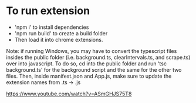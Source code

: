 # To run extension

- 'npm i' to install dependencies
- 'npm run build' to create a build folder
- Then load it into chrome extensions.

Note: if running Windows, you may have to convert the typescript files insides the public folder (i.e. background.ts, clearIntervals.ts, and scrape.ts) over into javascript. To do so,
cd into the public folder and run 'tsc background.ts' for the background script and the same for the other two files. Then, inside manifest.json and App.js, make sure to update the extension names from .ts -> .js

https://www.youtube.com/watch?v=ASmGHJS75T8